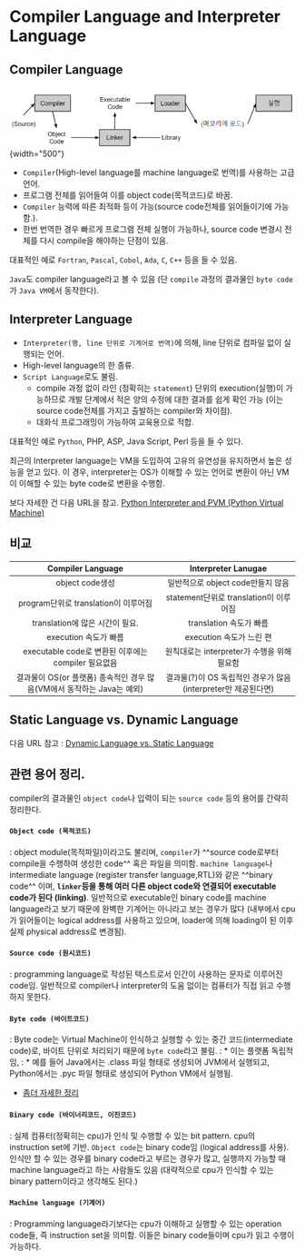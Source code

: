 # Compiler Language and Interpreter Language

## Compiler Language

![](./img/compiler_language.png){width="500"}

* `Compiler`(High-level language를 machine language로 번역)를 사용하는 고급 언어.
* 프로그램 전체를 읽어들여 이를 object code(목적코드)로 바꿈.
* `Compiler` 능력에 따른 최적화 등이 가능(source code전체를 읽어들이기에 가능함.).
* 한번 번역한 경우 빠르게 프로그램 전체 실행이 가능하나, source code 변경시 전체를 다시 compile을 해야하는 단점이 있음.

대표적인 예로 `Fortran`, `Pascal`, `Cobol`, `Ada`, `C`, `C++` 등을 들 수 있음.

`Java`도 compiler language라고 볼 수 있음 (단 `compile` 과정의 결과물인 `byte code`가 `Java VM`에서 동작한다).

## Interpreter Language

* `Interpreter(행, line 단위로 기계어로 번역)`에 의해, line 단위로 컴파일 없이 실행되는 언어.
* High-level language의 한 종류.
* `Script Language`로도 불림.
    * compile 과정 없이 라인 (정확히는 `statement`) 단위의 execution(실행)이 가능하므로 개발 단계에서 적은 양의 수정에 대한 결과를 쉽게 확인 가능 (이는 source code전체를 가지고 출발하는 compiler와 차이점).
    * 대화식 프로그래밍이 가능하여 교육용으로 적합.

대표적인 예로 `Python`, PHP, ASP, Java Script, Perl 등을 들 수 있다.

최근의 Interpreter language는 VM을 도입하여 고유의 유연성을 유지하면서 높은 성능을 얻고 있다. 이 경우, interpreter는 OS가 이해할 수 있는 언어로 변환이 아닌 VM이 이해할 수 있는 byte code로 변환을 수행함. 


보다 자세한 건 다음 URL을 참고. [Python Interpreter and PVM (Python Virtual Machine)](
https://dsaint31.tistory.com/entry/Python-Interpreter-and-PVM-Python-Virtual-Machine)

## 비교

| Compiler Language | Interpreter Lanugae |
| :---: | :---: |
|object code생성 | 일반적으로 object code만들지 않음 |
| program단위로 translation이 이루어짐 | statement단위로 translation이 이루어짐 |
| translation에 많은 시간이 필요. | translation 속도가 빠름 |
| execution 속도가 빠름 | execution 속도가 느린 편 |
| executable code로 변환된 이후에는 compiler 필요없음 | 원칙대로는 interpreter가 수행을 위해 필요함|
| 결과물이 OS(or 플랫폼) 종속적인 경우 많음(VM에서 동작하는 Java는 예외)| 결과물(?)이 OS 독립적인 경우가 많음(interpreter만 제공된다면)|

## Static Language vs. Dynamic Language

다음 URL 참고 : [Dynamic Language vs. Static Language](https://dsaint31.tistory.com/entry/Python-Dynamic-Language-vs-Static-Language)

## 관련 용어 정리.

compiler의 결과물인 `object code`나 입력이 되는 `source code` 등의 용어를 간략히 정리한다.

#### `Object code (목적코드)`
: object module(목적파일)이라고도 불리며, `compiler`가 ^^source code로부터 compile을 수행하여 생성한 code^^ 혹은 파일을 의미함. `machine language`나 intermediate language (register transfer language,RTL)와 같은 ^^binary code^^ 이며, **`linker`등을 통해 여러 다른 object code와 연결되어 executable code가 된다 (linking)**. 일반적으로 executable인 binary code를 machine language라고 보기 때문에 완벽한 기계어는 아니라고 보는 경우가 많다 (내부에서 cpu가 읽어들이는 logical address를 사용하고 있으며, loader에 의해 loading이 된 이후 실제 physical address로 변경됨).

#### `Source code (원시코드)`
: programming language로 작성된 텍스트로서 인간이 사용하는 문자로 이루어진 code임. 일반적으로 compiler나 interpreter의 도움 없이는 컴퓨터가 직접 읽고 수행하지 못한다.

#### `Byte code (바이트코드)`
: Byte code는 Virtual Machine이 인식하고 실행할 수 있는 중간 코드(intermediate code)로, 바이트 단위로 처리되기 때문에 `byte code`라고 불림. 
: * 이는 플랫폼 독립적임, 
: * 예를 들어 Java에서는 .class 파일 형태로 생성되어 JVM에서 실행되고, Python에서는 .pyc 파일 형태로 생성되어 Python VM에서 실행됨.
* [좀더 자세한 정리](https://ds31x.tistory.com/318)

#### `Binary code (바이너리코드, 이진코드)`
: 실제 컴퓨터(정확히는 cpu)가 인식 및 수행할 수 있는 bit pattern. cpu의 instruction set에 기반. `Object code`는 binary code임 (logical address를 사용). 인식만 할 수 있는 경우를 binary code라고 부르는 경우가 많고, 실행까지 가능할 때 machine language라고 하는 사람들도 있음 (대략적으로 cpu가 인식할 수 있는 binary pattern이라고 생각해도 된다.)

#### `Machine language (기계어)`
: Programming language라기보다는 cpu가 이해하고 실행할 수 있는 operation code들, 즉 instruction set을 의미함. 이들은 binary code들이며 cpu가 읽고 수행이 가능하다.


